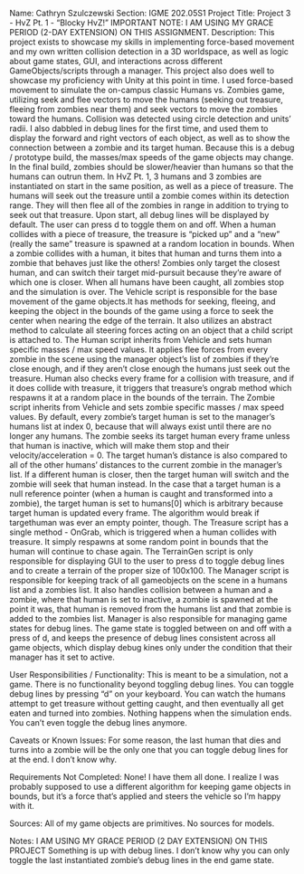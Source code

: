 Name: Cathryn Szulczewski
Section: IGME 202.05S1
Project Title: Project 3 - HvZ Pt. 1 - “Blocky HvZ!”
IMPORTANT NOTE: I AM USING MY GRACE PERIOD (2-DAY EXTENSION) ON THIS ASSIGNMENT.
Description:
	This project exists to showcase my skills in implementing force-based movement and my own written collision detection in a 3D worldspace, as well as logic about game states, GUI, and interactions across different GameObjects/scripts through a manager. This project also does well to showcase my proficiency with Unity at this point in time. I used force-based movement to simulate the on-campus classic Humans vs. Zombies game, utilizing seek and flee vectors to move the humans (seeking out treasure, fleeing from zombies near them) and seek vectors to move the zombies toward the humans. Collision was detected using circle detection and units’ radii. I also dabbled in debug lines for the first time, and used them to display the forward and right vectors of each object, as well as to show the connection between a zombie and its target human. Because this is a debug / prototype build, the masses/max speeds of the game objects may change. In the final build, zombies should be slower/heavier than humans so that the humans can outrun them.
	In HvZ Pt. 1, 3 humans and 3 zombies are instantiated on start in the same position, as well as a piece of treasure. The humans will seek out the treasure until a zombie comes within its detection range. They will then flee all of the zombies in range in addition to trying to seek out that treasure. Upon start, all debug lines will be displayed by default. The user can press d to toggle them on and off. When a human collides with a piece of treasure, the treasure is “picked up” and a “new” (really the same” treasure is spawned at a random location in bounds. When a zombie collides with a human, it bites that human and turns them into a zombie that behaves just like the others! Zombies only target the closest human, and can switch their target mid-pursuit because they’re aware of which one is closer. When all humans have been caught, all zombies stop and the simulation is over.
	The Vehicle script is responsible for the base movement of the game objects.It has methods for seeking, fleeing, and keeping the object in the bounds of the game using a force to seek the center when nearing the edge of the terrain. It also utilizes an abstract method to calculate all steering forces acting on an object that a child script is attached to. 
	The Human script inherits from Vehicle and sets human specific masses / max speed values. It applies flee forces from every zombie in the scene using the manager object’s list of zombies if they’re close enough, and if they aren’t close enough the humans just seek out the treasure. Human also checks every frame for a collision with treasure, and if it does collide with treasure, it triggers that treasure’s ongrab method which respawns it at a random place in the bounds of the terrain.
	The Zombie script inherits from Vehicle and sets zombie specific masses / max speed values. By default, every zombie’s target human is set to the manager’s humans list at index 0, because that will always exist until there are no longer any humans. The zombie seeks its target human every frame unless that human is inactive, which will make them stop and their velocity/acceleration = 0. The target human’s distance is also compared to all of the other humans’ distances to the current zombie in the manager’s list. If a different human is closer, then the target human will switch and the zombie will seek that human instead. In the case that a target human is a null reference pointer (when a human is caught and transformed into a zombie), the target human is set to humans[0] which is arbitrary because target human is updated every frame. The algorithm would break if targethuman was ever an empty pointer, though.
	The Treasure script has a single method - OnGrab, which is triggered when a human collides with treasure. It simply respawns at some random point in bounds that the human will continue to chase again.
	The TerrainGen script is only responsible for displaying GUI to the user to press d to toggle debug lines and to create a terrain of the proper size of 100x100.
	The Manager script is responsible for keeping track of all gameobjects on the scene in a humans list and a zombies list. It also handles collision between a human and a zombie, where that human is set to inactive, a zombie is spawned at the point it was, that human is removed from the humans list and that zombie is added to the zombies list. Manager is also responsible for managing game states for debug lines. The game state is toggled between on and off with a press of d, and keeps the presence of debug lines consistent across all game objects, which display debug kines only under the condition that their manager has it set to active.
	
User Responsibilities / Functionality: 
This is meant to be a simulation, not a game. There is no functionality beyond toggling debug lines.
You can toggle debug lines by pressing “d” on your keyboard.
You can watch the humans attempt to get treasure without getting caught, and then eventually all get eaten and turned into zombies.
Nothing happens when the simulation ends. You can’t even toggle the debug lines anymore.

Caveats or Known Issues: 
For some reason, the last human that dies and turns into a zombie will be the only one that you can toggle debug lines for at the end. I don’t know why.

Requirements Not Completed:
None! I have them all done. I realize I was probably supposed to use a different algorithm for keeping game objects in bounds, but it’s a force that’s applied and steers the vehicle so I’m happy with it.

Sources:
All of my game objects are primitives. No sources for models.

Notes:
I AM USING MY GRACE PERIOD (2 DAY EXTENSION) ON THIS PROJECT 
Something is up with debug lines. I don’t know why you can only toggle the last instantiated zombie’s debug lines in the end game state.
